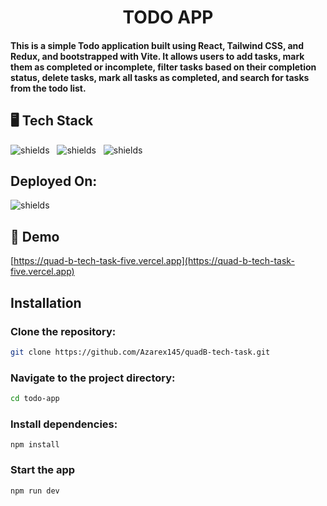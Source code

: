 <h1 align="center" id="title">TODO APP</h1>

<h4> This is a simple Todo application built using React, Tailwind CSS, and Redux, and bootstrapped with Vite. It allows users to add tasks, mark them as completed or incomplete, filter tasks based on their completion status, delete tasks, mark all tasks as completed, and search for tasks from the todo list.</h4>

## 🖥️ Tech Stack

<p align="left">

<img src="https://img.shields.io/badge/React-20232A?style=for-the-badge&amp;logo=react&amp;logoColor=61DAFB" alt="shields">&nbsp;&nbsp;
<img src="https://img.shields.io/badge/Redux-593D88?style=for-the-badge&logo=redux&logoColor=white" alt="shields">&nbsp;&nbsp;
<img src="https://img.shields.io/badge/Tailwind_CSS-38B2AC?style=for-the-badge&amp;logo=tailwind-css&amp;logoColor=white" alt="shields">&nbsp;&nbsp;


<h2>Deployed On:</h2>
<p><img src="https://img.shields.io/badge/Vercel-000000?style=for-the-badge&logo=vercel&logoColor=white" alt="shields"></p>


<h2>🚀 Demo</h2>

[https://quad-b-tech-task-five.vercel.app](https://quad-b-tech-task-five.vercel.app)

## Installation

### Clone the repository:

```bash
git clone https://github.com/Azarex145/quadB-tech-task.git
```

### Navigate to the project directory:
```bash
cd todo-app
```

### Install dependencies:
```shell
npm install
```

### Start the app
```shell
npm run dev
```
